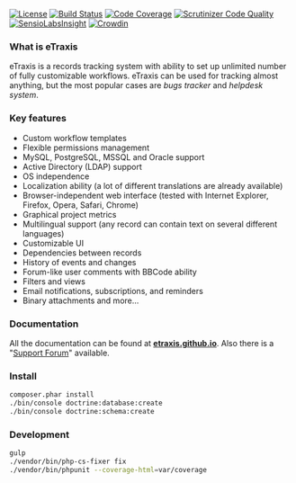 [![License](https://img.shields.io/badge/license-GPLv3-blue.svg)](http://www.gnu.org/licenses/gpl.txt)
[![Build Status](https://travis-ci.org/etraxis/etraxis.svg?branch=master)](https://travis-ci.org/etraxis/etraxis)
[![Code Coverage](https://scrutinizer-ci.com/g/etraxis/etraxis/badges/coverage.png?b=master)](https://scrutinizer-ci.com/g/etraxis/etraxis/?branch=master)
[![Scrutinizer Code Quality](https://scrutinizer-ci.com/g/etraxis/etraxis/badges/quality-score.png?b=master)](https://scrutinizer-ci.com/g/etraxis/etraxis/?branch=master)
[![SensioLabsInsight](https://img.shields.io/sensiolabs/i/0b93b04a-7ba8-49eb-b768-f1d4d1fa970c.svg)](https://insight.sensiolabs.com/projects/0b93b04a-7ba8-49eb-b768-f1d4d1fa970c)
[![Crowdin](https://d322cqt584bo4o.cloudfront.net/etraxis/localized.svg)](https://crowdin.com/project/etraxis)

### What is eTraxis

eTraxis is a records tracking system with ability to set up unlimited number of fully customizable workflows.
eTraxis can be used for tracking almost anything, but the most popular cases are *bugs tracker* and *helpdesk system*.

### Key features

* Custom workflow templates
* Flexible permissions management
* MySQL, PostgreSQL, MSSQL and Oracle support
* Active Directory (LDAP) support
* OS independence
* Localization ability (a lot of different translations are already available)
* Browser-independent web interface (tested with Internet Explorer, Firefox, Opera, Safari, Chrome)
* Graphical project metrics
* Multilingual support (any record can contain text on several different languages)
* Customizable UI
* Dependencies between records
* History of events and changes
* Forum-like user comments with BBCode ability
* Filters and views
* Email notifications, subscriptions, and reminders
* Binary attachments
and more...

### Documentation

All the documentation can be found at **[etraxis.github.io](https://etraxis.github.io/)**.
Also there is a "[Support Forum](https://forum.etraxis.com/)" available.

### Install

```bash
composer.phar install
./bin/console doctrine:database:create
./bin/console doctrine:schema:create
```

### Development

```bash
gulp
./vendor/bin/php-cs-fixer fix
./vendor/bin/phpunit --coverage-html=var/coverage
```
